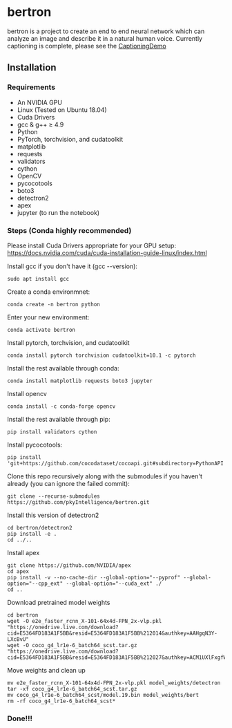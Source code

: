 # bertron

bertron is a project to create an end to end neural network which can analyze an image and describe it in a natural human voice. Currently captioning is complete, please see the [CaptioningDemo](https://github.com/pkyIntelligence/bertron/blob/master/CaptioningDemo.ipynb)

## Installation

### Requirements
- An NVIDIA GPU
- Linux (Tested on Ubuntu 18.04)
- Cuda Drivers
- gcc & g++ ≥ 4.9
- Python
- PyTorch, torchvision, and cudatoolkit
- matplotlib
- requests
- validators
- cython
- OpenCV
- pycocotools
- boto3
- detectron2
- apex
- jupyter (to run the notebook)

### Steps (Conda highly recommended)

Please install Cuda Drivers appropriate for your GPU setup: https://docs.nvidia.com/cuda/cuda-installation-guide-linux/index.html

Install gcc if you don't have it (gcc --version):
```
sudo apt install gcc
```

Create a conda environmnet:
```
conda create -n bertron python
```

Enter your new environment:
```
conda activate bertron
```

Install pytorch, torchvision, and cudatoolkit
```
conda install pytorch torchvision cudatoolkit=10.1 -c pytorch
```

Install the rest available through conda:
```
conda install matplotlib requests boto3 jupyter
```

Install opencv
```
conda install -c conda-forge opencv
```

Install the rest available through pip:
```
pip install validators cython
```

Install pycocotools:
```
pip install 'git+https://github.com/cocodataset/cocoapi.git#subdirectory=PythonAPI'
```

Clone this repo recursively along with the submodules if you haven't already (you can ignore the failed commit):
```
git clone --recurse-submodules https://github.com/pkyIntelligence/bertron.git
```

Install this version of detectron2
```
cd bertron/detectron2
pip install -e .
cd ../..
```

Install apex
```
git clone https://github.com/NVIDIA/apex
cd apex
pip install -v --no-cache-dir --global-option="--pyprof" --global-option="--cpp_ext" --global-option="--cuda_ext" ./
cd ..
```

Download pretrained model weights
```
cd bertron
wget -O e2e_faster_rcnn_X-101-64x4d-FPN_2x-vlp.pkl "https://onedrive.live.com/download?cid=E5364FD183A1F5BB&resid=E5364FD183A1F5BB%212014&authkey=AAHgqN3Y-LXcBvU"
wget -O coco_g4_lr1e-6_batch64_scst.tar.gz "https://onedrive.live.com/download?cid=E5364FD183A1F5BB&resid=E5364FD183A1F5BB%212027&authkey=ACM1UXlFxgfWyt0"
```

Move weights and clean up
```
mv e2e_faster_rcnn_X-101-64x4d-FPN_2x-vlp.pkl model_weights/detectron
tar -xf coco_g4_lr1e-6_batch64_scst.tar.gz
mv coco_g4_lr1e-6_batch64_scst/model.19.bin model_weights/bert
rm -rf coco_g4_lr1e-6_batch64_scst*
```

### Done!!!
